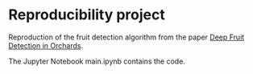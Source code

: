 # Reproducibility project
Reproduction of the fruit detection algorithm from the paper [Deep Fruit Detection in Orchards](https://arxiv.org/abs/1610.03677).

The Jupyter Notebook main.ipynb contains the code.

